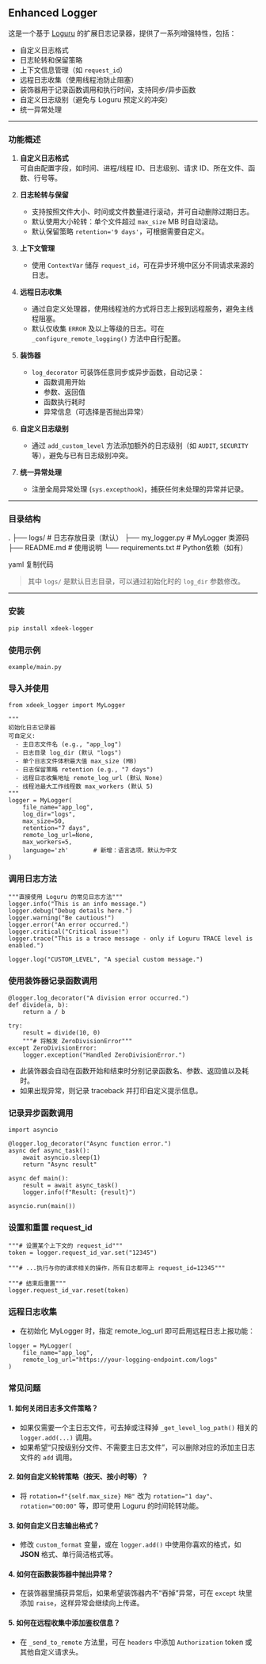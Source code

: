 ## Enhanced Logger

这是一个基于 [Loguru](https://github.com/Delgan/loguru) 的扩展日志记录器，提供了一系列增强特性，包括：

- 自定义日志格式  
- 日志轮转和保留策略  
- 上下文信息管理（如 `request_id`）  
- 远程日志收集（使用线程池防止阻塞）  
- 装饰器用于记录函数调用和执行时间，支持同步/异步函数  
- 自定义日志级别（避免与 Loguru 预定义的冲突）  
- 统一异常处理  

---

### 功能概述

1. **自定义日志格式**  
   可自由配置字段，如时间、进程/线程 ID、日志级别、请求 ID、所在文件、函数、行号等。

2. **日志轮转与保留**  
   - 支持按照文件大小、时间或文件数量进行滚动，并可自动删除过期日志。  
   - 默认使用大小轮转：单个文件超过 `max_size` MB 时自动滚动。  
   - 默认保留策略 `retention='9 days'`，可根据需要自定义。

3. **上下文管理**  
   - 使用 `ContextVar` 储存 `request_id`，可在异步环境中区分不同请求来源的日志。

4. **远程日志收集**  
   - 通过自定义处理器，使用线程池的方式将日志上报到远程服务，避免主线程阻塞。  
   - 默认仅收集 `ERROR` 及以上等级的日志。可在 `_configure_remote_logging()` 方法中自行配置。

5. **装饰器**  
   - `log_decorator` 可装饰任意同步或异步函数，自动记录：
     - 函数调用开始  
     - 参数、返回值  
     - 函数执行耗时  
     - 异常信息（可选择是否抛出异常）

6. **自定义日志级别**  
   - 通过 `add_custom_level` 方法添加额外的日志级别（如 `AUDIT`, `SECURITY` 等），避免与已有日志级别冲突。

7. **统一异常处理**  
   - 注册全局异常处理 (`sys.excepthook`)，捕获任何未处理的异常并记录。

---

### 目录结构

. ├── logs/ # 日志存放目录（默认） ├── my_logger.py # MyLogger 类源码 ├── README.md # 使用说明 └── requirements.txt # Python依赖（如有）

yaml
复制代码

> 其中 `logs/` 是默认日志目录，可以通过初始化时的 `log_dir` 参数修改。

---


### 安装

```bash
pip install xdeek-logger
```


### 使用示例
    example/main.py


### 导入并使用

```
from xdeek_logger import MyLogger

"""
初始化日志记录器
可自定义:
  - 主日志文件名 (e.g., "app_log")
  - 日志目录 log_dir (默认 "logs")
  - 单个日志文件体积最大值 max_size (MB)
  - 日志保留策略 retention (e.g., "7 days")
  - 远程日志收集地址 remote_log_url (默认 None)
  - 线程池最大工作线程数 max_workers (默认 5)
"""
logger = MyLogger(
    file_name="app_log",
    log_dir="logs",
    max_size=50,
    retention="7 days",
    remote_log_url=None,
    max_workers=5,
    language='zh'       # 新增：语言选项，默认为中文
)

```

### 调用日志方法

```
"""直接使用 Loguru 的常见日志方法"""
logger.info("This is an info message.")
logger.debug("Debug details here.")
logger.warning("Be cautious!")
logger.error("An error occurred.")
logger.critical("Critical issue!")
logger.trace("This is a trace message - only if Loguru TRACE level is enabled.")

logger.log("CUSTOM_LEVEL", "A special custom message.")

```

### 使用装饰器记录函数调用

```
@logger.log_decorator("A division error occurred.")
def divide(a, b):
    return a / b

try:
    result = divide(10, 0)  
    """# 将触发 ZeroDivisionError"""
except ZeroDivisionError:
    logger.exception("Handled ZeroDivisionError.")

```
- 此装饰器会自动在函数开始和结束时分别记录函数名、参数、返回值以及耗时。
- 如果出现异常，则记录 traceback 并打印自定义提示信息。


### 记录异步函数调用

```
import asyncio

@logger.log_decorator("Async function error.")
async def async_task():
    await asyncio.sleep(1)
    return "Async result"

async def main():
    result = await async_task()
    logger.info(f"Result: {result}")

asyncio.run(main())

```

### 设置和重置 request_id

```
"""# 设置某个上下文的 request_id"""
token = logger.request_id_var.set("12345")

"""# ...执行与你的请求相关的操作，所有日志都带上 request_id=12345"""

"""# 结束后重置"""
logger.request_id_var.reset(token)

``` 


### 远程日志收集

- 在初始化 MyLogger 时，指定 remote_log_url 即可启用远程日志上报功能：

```
logger = MyLogger(
    file_name="app_log",
    remote_log_url="https://your-logging-endpoint.com/logs"
)

``` 





### 常见问题

#### 1. 如何关闭日志多文件策略？
- 如果仅需要一个主日志文件，可去掉或注释掉 `_get_level_log_path()` 相关的 `logger.add(...)` 调用。
- 如果希望“只按级别分文件、不需要主日志文件”，可以删除对应的添加主日志文件的 `add` 调用。

#### 2. 如何自定义轮转策略（按天、按小时等）？
- 将 `rotation=f"{self.max_size} MB"` 改为 `rotation="1 day"`、`rotation="00:00"` 等，即可使用 Loguru 的时间轮转功能。

#### 3. 如何自定义日志输出格式？
- 修改 `custom_format` 变量，或在 `logger.add()` 中使用你喜欢的格式，如 **JSON** 格式、单行简洁格式等。

#### 4. 如何在函数装饰器中抛出异常？
- 在装饰器里捕获异常后，如果希望装饰器内不“吞掉”异常，可在 `except` 块里添加 `raise`，这样异常会继续向上传递。

#### 5. 如何在远程收集中添加鉴权信息？
- 在 `_send_to_remote` 方法里，可在 `headers` 中添加 `Authorization` token 或其他自定义请求头。

